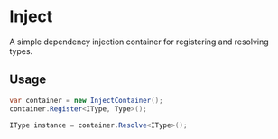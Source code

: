 # Inject
A simple dependency injection container for registering and resolving types.

## Usage
```csharp
var container = new InjectContainer();
container.Register<IType, Type>();

IType instance = container.Resolve<IType>();
```
